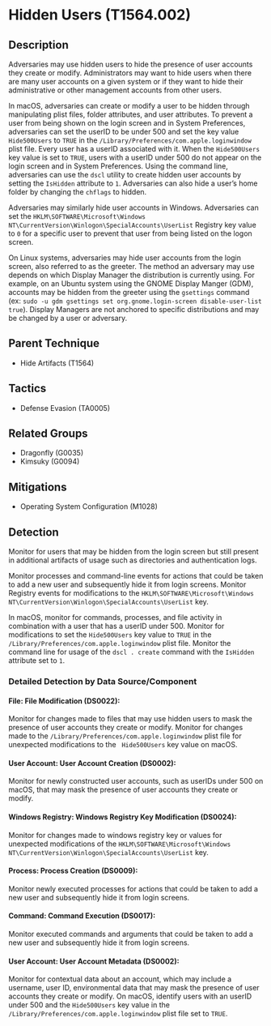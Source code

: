# Hidden Users (T1564.002)

## Description
Adversaries may use hidden users to hide the presence of user accounts they create or modify. Administrators may want to hide users when there are many user accounts on a given system or if they want to hide their administrative or other management accounts from other users. 

In macOS, adversaries can create or modify a user to be hidden through manipulating plist files, folder attributes, and user attributes. To prevent a user from being shown on the login screen and in System Preferences, adversaries can set the userID to be under 500 and set the key value ```Hide500Users``` to ```TRUE``` in the ```/Library/Preferences/com.apple.loginwindow``` plist file. Every user has a userID associated with it. When the ```Hide500Users``` key value is set to ```TRUE```, users with a userID under 500 do not appear on the login screen and in System Preferences. Using the command line, adversaries can use the ```dscl``` utility to create hidden user accounts by setting the ```IsHidden``` attribute to ```1```. Adversaries can also hide a user’s home folder by changing the ```chflags``` to hidden. 

Adversaries may similarly hide user accounts in Windows. Adversaries can set the ```HKLM\SOFTWARE\Microsoft\Windows NT\CurrentVersion\Winlogon\SpecialAccounts\UserList``` Registry key value to ```0``` for a specific user to prevent that user from being listed on the logon screen.

On Linux systems, adversaries may hide user accounts from the login screen, also referred to as the greeter. The method an adversary may use depends on which Display Manager the distribution is currently using. For example, on an Ubuntu system using the GNOME Display Manger (GDM), accounts may be hidden from the greeter using the ```gsettings``` command (ex: ```sudo -u gdm gsettings set org.gnome.login-screen disable-user-list true```). Display Managers are not anchored to specific distributions and may be changed by a user or adversary.

## Parent Technique
- Hide Artifacts (T1564)

## Tactics
- Defense Evasion (TA0005)

## Related Groups
- Dragonfly (G0035)
- Kimsuky (G0094)

## Mitigations
- Operating System Configuration (M1028)

## Detection
Monitor for users that may be hidden from the login screen but still present in additional artifacts of usage such as directories and authentication logs. 

Monitor processes and command-line events for actions that could be taken to add a new user and subsequently hide it from login screens. Monitor Registry events for modifications to the ```HKLM\SOFTWARE\Microsoft\Windows NT\CurrentVersion\Winlogon\SpecialAccounts\UserList``` key.

In macOS, monitor for commands, processes, and file activity in combination with a user that has a userID under 500. Monitor for modifications to set the ```Hide500Users``` key value to ```TRUE``` in the ```/Library/Preferences/com.apple.loginwindow``` plist file. Monitor the command line for usage of the ```dscl . create``` command with the ```IsHidden``` attribute set to ```1```. 

### Detailed Detection by Data Source/Component
#### File: File Modification (DS0022): 
Monitor for changes made to files that may use hidden users to mask the presence of user accounts they create or modify. Monitor for changes made to the ```/Library/Preferences/com.apple.loginwindow``` plist file for unexpected modifications to the ``` Hide500Users``` key value on macOS.

#### User Account: User Account Creation (DS0002): 
Monitor for newly constructed user accounts, such as userIDs under 500 on macOS, that may mask the presence of user accounts they create or modify.

#### Windows Registry: Windows Registry Key Modification (DS0024): 
Monitor for changes made to windows registry key or values for unexpected modifications of the ```HKLM\SOFTWARE\Microsoft\Windows NT\CurrentVersion\Winlogon\SpecialAccounts\UserList``` key.

#### Process: Process Creation (DS0009): 
Monitor newly executed processes for actions that could be taken to add a new user and subsequently hide it from login screens.

#### Command: Command Execution (DS0017): 
Monitor executed commands and arguments that could be taken to add a new user and subsequently hide it from login screens.

#### User Account: User Account Metadata (DS0002): 
Monitor for contextual data about an account, which may include a username, user ID, environmental data that may mask the presence of user accounts they create or modify. On macOS, identify users with an userID under 500 and the ```Hide500Users``` key value in the ```/Library/Preferences/com.apple.loginwindow``` plist file set to ```TRUE```.

